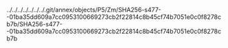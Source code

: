../../../../../../../.git/annex/objects/P5/Zm/SHA256-s477--01ba35dd609a7cc0953100669273cb2f22814c8b45cf74b7051e0c0f8278cb7b/SHA256-s477--01ba35dd609a7cc0953100669273cb2f22814c8b45cf74b7051e0c0f8278cb7b